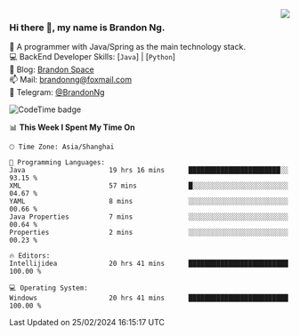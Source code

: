 <img  align="right" src="https://github-readme-stats-brandon0824.vercel.app/api/top-langs/?username=brandon0824&layout=compact">

### Hi there 👋, my name is Brandon Ng.

🌱 A programmer with Java/Spring as the main technology stack.  
💻 BackEnd Developer Skills: [`Java`] | [`Python`]  
📝 Blog: [Brandon Space](https://brandonng.tech)  
📫 Mail: brandonng@foxmail.com  
📰 Telegram: [@BrandonNg](https://t.me/BrandonNg24)  

![CodeTime badge](https://img.shields.io/endpoint?style=flat-square&url=https%3A%2F%2Fapi.codetime.dev%2Fshield%3Fid%3D128%26project%3D%26in%3D604800000)

<!--START_SECTION:waka-->
📊 **This Week I Spent My Time On** 

```text
🕑︎ Time Zone: Asia/Shanghai

💬 Programming Languages: 
Java                     19 hrs 16 mins      ███████████████████████░░   93.15 % 
XML                      57 mins             █░░░░░░░░░░░░░░░░░░░░░░░░   04.67 % 
YAML                     8 mins              ░░░░░░░░░░░░░░░░░░░░░░░░░   00.66 % 
Java Properties          7 mins              ░░░░░░░░░░░░░░░░░░░░░░░░░   00.64 % 
Properties               2 mins              ░░░░░░░░░░░░░░░░░░░░░░░░░   00.23 % 

🔥 Editors: 
Intellijidea             20 hrs 41 mins      █████████████████████████   100.00 % 

💻 Operating System: 
Windows                  20 hrs 41 mins      █████████████████████████   100.00 % 
```


 Last Updated on 25/02/2024 16:15:17 UTC
<!--END_SECTION:waka-->
